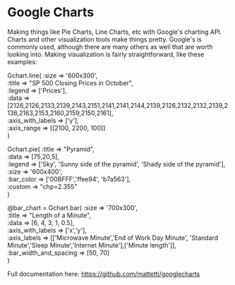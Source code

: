 # Google Charts

Making things like Pie Charts, Line Charts, etc with Google's charting API. Charts and other 
visualization tools make things pretty. Google's is commonly used, although there are many
others as well that are worth looking into.  Making visualization is fairly straightforward,
like these examples:

Gchart.line(  :size => '600x300', <br>
              :title => "SP 500 Closing Prices in October",<br>
              :legend => ['Prices'],<br>
              :data => [2126,2126,2133,2139,2143,2151,2141,2141,2144,2139,2126,2132,2132,2139,2136,2163,2153,2160,2159,2150,2161],<br>
              :axis_with_labels => ['y'], <br>
              :axis_range => [[2100, 2200, 100]]<br>
              )

Gchart.pie(
			:title => "Pyramid",<br>
			:data => [75,20,5],<br>
			:legend => ['Sky', 'Sunny side of the pyramid', 'Shady side of the pyramid'],<br>
			:size => '600x400',<br>
			:bar_color => ['00BFFF','ffee94', 'b7a563'],<br>
			:custom => "chp=2.355"<br>
			)
     
@bar_chart = Gchart.bar(
			:size => '700x300', <br>
			:title => "Length of a Minute",<br>
			:data => [6, 4, 3, 1, 0.5], <br>
			:axis_with_labels => ['x','y'],<br>
			:axis_labels => [['Microwave Minute','End of Work Day Minute', 'Standard Minute','Sleep Minute','Internet Minute'],['Minute length']], <br>
			:bar_width_and_spacing => [50, 70]<br>
			)           

Full documentation here: https://github.com/mattetti/googlecharts

